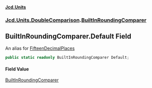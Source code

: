 #### [Jcd.Units](index.md 'index')

### [Jcd.Units.DoubleComparison](Jcd.Units.DoubleComparison.md 'Jcd.Units.DoubleComparison').[BuiltInRoundingComparer](BuiltInRoundingComparer.md 'Jcd.Units.DoubleComparison.BuiltInRoundingComparer')

## BuiltInRoundingComparer.Default Field

An alias for [FifteenDecimalPlaces](BuiltInRoundingComparer.FifteenDecimalPlaces.md 'Jcd.Units.DoubleComparison.BuiltInRoundingComparer.FifteenDecimalPlaces')

```csharp
public static readonly BuiltInRoundingComparer Default;
```

#### Field Value

[BuiltInRoundingComparer](BuiltInRoundingComparer.md 'Jcd.Units.DoubleComparison.BuiltInRoundingComparer')